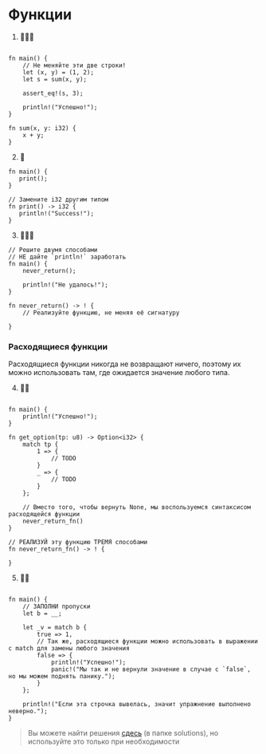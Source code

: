 # Функции
1. 🌟🌟🌟
```rust,editable

fn main() {
    // Не меняйте эти две строки!
    let (x, y) = (1, 2);
    let s = sum(x, y);

    assert_eq!(s, 3);

    println!("Успешно!");
}

fn sum(x, y: i32) {
    x + y;
}
```


2. 🌟
```rust,editable
fn main() {
   print();
}

// Замените i32 другим типом
fn print() -> i32 {
   println!("Success!");
}
```


3. 🌟🌟🌟

```rust,editable
// Решите двумя способами
// НЕ дайте `println!` заработать
fn main() {
    never_return();

    println!("Не удалось!");
}

fn never_return() -> ! {
    // Реализуйте функцию, не меняя её сигнатуру

}
```

### Расходящиеся функции
Расходящиеся функции никогда не возвращают ничего, поэтому их можно использовать там, где ожидается значение любого типа.

4. 🌟🌟
```rust,editable

fn main() {
    println!("Успешно!");
}

fn get_option(tp: u8) -> Option<i32> {
    match tp {
        1 => {
            // TODO
        }
        _ => {
            // TODO
        }
    };
    
    // Вместо того, чтобы вернуть None, мы воспользуемся синтаксисом расходящейся функции
    never_return_fn()
}

// РЕАЛИЗУЙ эту функцию ТРЕМЯ способами
fn never_return_fn() -> ! {
    
}
```

5. 🌟🌟
```rust,editable

fn main() {
    // ЗАПОЛНИ пропуски
    let b = __;

    let _v = match b {
        true => 1,
        // Так же, расходящиеся функции можно использовать в выражении с match для замены любого значения
        false => {
            println!("Успешно!");
            panic!("Мы так и не вернули значение в случае с `false`, но мы можем поднять панику.");
        }
    };

    println!("Если эта строчка вывелась, значит упражнение выполнено неверно.");
}
```

> Вы можете найти решения [сдесь](https://github.com/sunface/rust-by-practice/blob/master/solutions/basic-types/functions.md) (в папке solutions), но используйте это только при необходимости